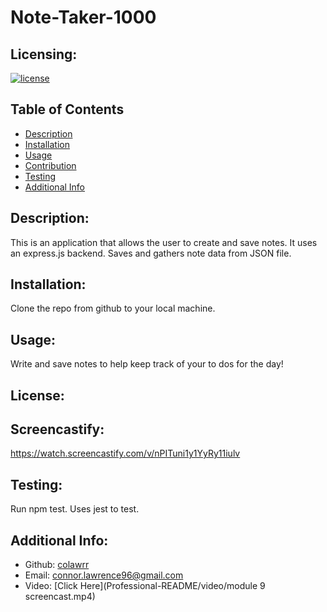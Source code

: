 # Note-Taker-1000
  ## Licensing:
  [![license](https://img.shields.io/badge/license--blue)](https://shields.io)
  ## Table of Contents 
  - [Description](#description)
  - [Installation](#installation)
  - [Usage](#usage)
  - [Contribution](#contribution)
  - [Testing](#testing)
  - [Additional Info](#additional-info)
  ## Description:
  This is an application that allows the user to create and save notes. It uses an express.js backend. Saves and gathers note data from JSON file.
  ## Installation:
  Clone the repo from github to your local machine.
  ## Usage:
  Write and save notes to help keep track of your to dos for the day!
  ## License:
  
  ## Screencastify:
  https://watch.screencastify.com/v/nPITuni1y1YyRy11iulv
  ## Testing:
  Run npm test. Uses jest to test.
  ## Additional Info:
  - Github: [colawrr](https://github.com/colawrr)
  - Email: connor.lawrence96@gmail.com 
  - Video: [Click Here](Professional-README/video/module 9 screencast.mp4)
